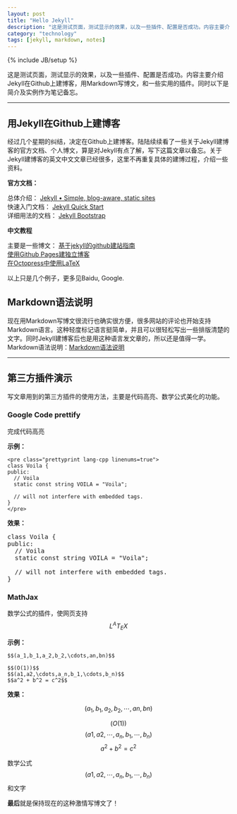 ```yaml
---
layout: post
title: "Hello Jekyll"
description: "这是测试页面，测试显示的效果，以及一些插件、配置是否成功。内容主要介绍Jekyll在Github上建博客，用Emacs编辑Markdown写博文，和一些实用的插件。同时以下是简介及实例作为笔记备忘。"
category: "technology"
tags: [jekyll, markdown, notes]
---
```

{% include JB/setup %}

这是测试页面，测试显示的效果，以及一些插件、配置是否成功。内容主要介绍Jekyll在Github上建博客，用Markdown写博文，和一些实用的插件。同时以下是简介及实例作为笔记备忘。

---

## 用Jekyll在Github上建博客

经过几个星期的纠结，决定在Github上建博客。陆陆续续看了一些关于Jekyll建博客的官方文档、个人博文，算是对Jekyll有点了解，写下这篇文章以备忘。关于Jekyll建博客的英文中文文章已经很多，这里不再重复具体的建博过程，介绍一些资料。

**官方文档：**

总体介绍： [Jekyll • Simple, blog-aware, static sites](http://jekyllrb.com/)  
快速入门文档： [Jekyll Quick Start](http://jekyllbootstrap.com/usage/jekyll-quick-start.html)  
详细用法的文档： [Jekyll Bootstrap](http://jekyllbootstrap.com)  

**中文教程**

主要是一些博文：
[基于jekyll的github建站指南](http://jiyeqian.github.io/2012/07/host-your-pages-at-github-using-jekyll/#outline_0 )  
[使用Github Pages建独立博客](http://beiyuu.com/github-pages/ )  
[在Octopress中使用LaTeX](http://yanping.me/cn/blog/2012/03/10/octopress-with-latex/ )  

以上只是几个例子，更多见Baidu, Google.  

## Markdown语法说明

现在用Markdown写博文很流行也确实很方便，很多网站的评论也开始支持Markdown语言。这种轻度标记语言挺简单，并且可以很轻松写出一些排版清楚的文字。同时Jekyll建博客后也是用这种语言发文章的，所以还是值得一学。  
Markdown语法说明：[Markdown语法说明](http://wowubuntu.com/markdown/ )   

---

## 第三方插件演示

写文章用到的第三方插件的使用方法，主要是代码高亮、数学公式美化的功能。

### Google Code prettify

完成代码高亮

**示例：**

<!-- ``` cpp -->
<!-- class Voila { -->
<!-- public: -->
<!-- 	// Voila -->
<!-- 	static const string VOILA = "Voila"; -->
<!-- 	// will not interfere with embedded tags. -->
<!-- } -->
<!-- ``` -->

	<pre class="prettyprint lang-cpp linenums=true">
	class Voila {
	public:
	  // Voila
	  static const string VOILA = "Voila";

      // will not interfere with embedded tags.
	}
	</pre>
	
**效果：**

<!-- ``` cpp -->
<!-- class Voila { -->
<!-- public: -->
<!-- 	// Voila -->
<!-- 	static const string VOILA = "Voila"; -->
<!-- 	// will not interfere with embedded tags. -->
<!-- } -->
<!-- ``` -->

<pre class="prettyprint lang-cpp linenums=true">
class Voila {
public:
  // Voila
  static const string VOILA = "Voila";
  
  // will not interfere with embedded tags.
}
</pre>


### MathJax

数学公式的插件，使网页支持$$L^AT_EX$$

**示例：**

	$$(a_1,b_1,a_2,b_2,\cdots,an,bn)$$
	
	$$(O(1))$$
	$$(a1,a2,\cdots,a_n,b_1,\cdots,b_n)$$
	$$a^2 + b^2 = c^2$$
	
**效果：**

$$(a_1,b_1,a_2,b_2,\cdots,an,bn)$$

$$(O(1))$$
$$(a1,a2,\cdots,a_n,b_1,\cdots,b_n)$$
$$a^2 + b^2 = c^2$$

数学公式 $$(a1,a2,\cdots,a_n,b_1,\cdots,b_n)$$ 和文字

 <!-- \(a_1,b_1,a_2,b_2,\cdots,an,bn\) -->
 <!-- \(O(1)\) -->
 <!-- \(a1,a2,\cdots,a_n,b_1,\cdots,b_n\) -->
 <!-- \[a^2 + b^2 = c^2\] -->

<!-- 数学公式 \(a1,a2,\cdots,a_n,b_1,\cdots,b_n\) 和文字 -->

**最后**就是保持现在的这种激情写博文了！